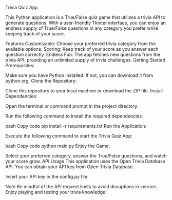 Trivia Quiz App

This Python application is a True/False quiz game that utilizes a trivia API to generate questions. With a user-friendly Tkinter interface, you can enjoy an endless supply of True/False questions in any category you prefer while keeping track of your score.

Features
Customizable: Choose your preferred trivia category from the available options.
Scoring: Keep track of your score as you answer each question correctly.
Endless Fun: The app fetches new questions from the trivia API, providing an unlimited supply of trivia challenges.
Getting Started
Prerequisites:

Make sure you have Python installed. If not, you can download it from python.org.
Clone the Repository:

Clone this repository to your local machine or download the ZIP file.
Install Dependencies:

Open the terminal or command prompt in the project directory.

Run the following command to install the required dependencies:

bash
Copy code
pip install -r requirements.txt
Run the Application:

Execute the following command to start the Trivia Quiz App:

bash
Copy code
python main.py
Enjoy the Game:

Select your preferred category, answer the True/False questions, and watch your score grow.
API Usage
This application uses the Open Trivia Database API. You can obtain your API key from Open Trivia Database.

Insert your API key in the config.py file.

Note
Be mindful of the API request limits to avoid disruptions in service.
Enjoy playing and testing your trivia knowledge!

